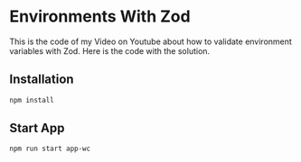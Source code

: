 # Environments With Zod

This is the code of my Video on Youtube about how to validate environment variables with Zod.
Here is the code with the solution.

## Installation

```bash
npm install
```

## Start App

```
npm run start app-wc
```
